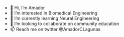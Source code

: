 - 👋 Hi, I’m Amador
- 👀 I’m interested in Biomedical Engineering
- 🌱 I’m currently learning Neural Engineering
- 💞️ I’m looking to collaborate on community education
- 📫 Reach me on twitter @AmadorCLagunas

<!---
AmadorCLagunas/AmadorCLagunas is a ✨ special ✨ repository because its `README.md` (this file) appears on your GitHub profile.
You can click the Preview link to take a look at your changes.
--->
